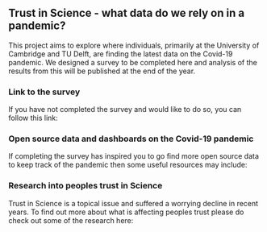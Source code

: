 ## Trust in Science - what data do we rely on in a pandemic?

This project aims to explore where individuals, primarily at the University of Cambridge and TU Delft, are finding the latest data on the Covid-19 pandemic. We designed a survey to be completed here and analysis of the results from this will be published at the end of the year.

### Link to the survey

If you have not completed the survey and would like to do so, you can follow this link: 

### Open source data and dashboards on the Covid-19 pandemic

If completing the survey has inspired you to go find more open source data to keep track of the pandemic then some useful resources may include:

### Research into peoples trust in Science

Trust in Science is a topical issue and suffered a worrying decline in recent years. To find out more about what is affecting peoples trust please do check out some of the research here:
